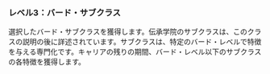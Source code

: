 ### レベル3：バード・サブクラス

選択したバード・サブクラスを獲得します。伝承学院のサブクラスは、このクラスの説明の後に詳述されています。サブクラスは、特定のバード・レベルで特徴を与える専門化です。キャリアの残りの期間、バード・レベル以下のサブクラスの各特徴を獲得します。
